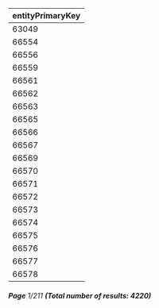 | entityPrimaryKey |
| ---------------- |
| 63049            |
| 66554            |
| 66556            |
| 66559            |
| 66561            |
| 66562            |
| 66563            |
| 66565            |
| 66566            |
| 66567            |
| 66569            |
| 66570            |
| 66571            |
| 66572            |
| 66573            |
| 66574            |
| 66575            |
| 66576            |
| 66577            |
| 66578            |

###### **Page** 1/211 **(Total number of results: 4220)**